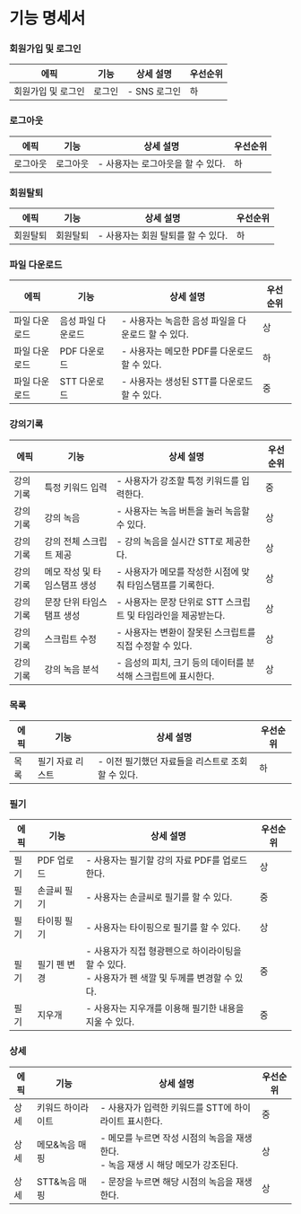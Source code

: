# 기능 명세서

### 회원가입 및 로그인
| 에픽 | 기능 | 상세 설명 | 우선순위 |
| --- | --- | --- | --- |
|  회원가입 및 로그인 | 로그인 | - SNS 로그인 | 하 |

### 로그아웃
| 에픽 | 기능 | 상세 설명 | 우선순위 |
| --- | --- | --- | --- |
|  로그아웃 | 로그아웃 | - 사용자는 로그아웃을 할 수 있다. | 하 |

### 회원탈퇴
| 에픽 | 기능 | 상세 설명 | 우선순위 |
| --- | --- | --- | --- |
|  회원탈퇴 | 회원탈퇴 | - 사용자는 회원 탈퇴를 할 수 있다. | 하 |

### 파일 다운로드
| 에픽 | 기능 | 상세 설명 | 우선순위 |
| --- | --- | --- | --- |
| 파일 다운로드 | 음성 파일 다운로드 | - 사용자는 녹음한 음성 파일을 다운로드 할 수 있다. | 상 |
| 파일 다운로드 | PDF 다운로드 | - 사용자는 메모한 PDF를 다운로드 할 수 있다. | 하 |
| 파일 다운로드 | STT 다운로드 | - 사용자는 생성된 STT를 다운로드 할 수 있다. | 중 |

### 강의기록
| 에픽 | 기능 | 상세 설명 | 우선순위 |
| --- | --- | --- | --- |
| 강의기록 | 특정 키워드 입력 | - 사용자가 강조할 특정 키워드를 입력한다. | 중 |
| 강의기록 | 강의 녹음 | - 사용자는 녹음 버튼을 눌러 녹음할 수 있다. | 상 |
| 강의기록 | 강의 전체 스크립트 제공 | - 강의 녹음을 실시간 STT로 제공한다. | 상 |
| 강의기록 | 메모 작성 및 타임스탬프 생성 | - 사용자가 메모를 작성한 시점에 맞춰 타임스탬프를 기록한다.  | 상 |
| 강의기록 | 문장 단위 타임스탬프 생성 | - 사용자는 문장 단위로 STT 스크립트 및 타임라인을 제공받는다. | 상 |
| 강의기록 | 스크립트 수정 | - 사용자는 변환이 잘못된 스크립트를 직접 수정할 수 있다. | 상 |
| 강의기록 | 강의 녹음 분석 | - 음성의 피치, 크기 등의 데이터를 분석해 스크립트에 표시한다. | 상 |

### 목록
| 에픽 | 기능 | 상세 설명 | 우선순위 |
| --- | --- | --- | --- |
|  목록 | 필기 자료 리스트 | - 이전 필기했던 자료들을 리스트로 조회할 수 있다. | 하 |

### 필기
| 에픽 | 기능 | 상세 설명 | 우선순위 |
| --- | --- | --- | --- |
| 필기 | PDF 업로드 | - 사용자는 필기할 강의 자료 PDF를 업로드한다. | 상 |
| 필기 | 손글씨 필기 | - 사용자는 손글씨로 필기를 할 수 있다. | 중 |
| 필기 | 타이핑 필기 | - 사용자는 타이핑으로 필기를 할 수 있다. | 상 |
| 필기 | 필기 펜 변경 | - 사용자가 직접 형광펜으로 하이라이팅을 할 수 있다. <br> - 사용자가 펜 색깔 및 두께를 변경할 수 있다. | 중 |
| 필기 | 지우개 | - 사용자는 지우개를 이용해 필기한 내용을 지울 수 있다. | 중 |

### 상세
| 에픽 | 기능 | 상세 설명 | 우선순위 |
| --- | --- | --- | --- |
|  상세 | 키워드 하이라이트 | - 사용자가 입력한 키워드를 STT에 하이라이트 표시한다. | 중 |
|  상세 | 메모&녹음 매핑 | - 메모를 누르면 작성 시점의 녹음을 재생한다. <br> - 녹음 재생 시 해당 메모가 강조된다. | 상 |
|  상세 | STT&녹음 매핑 | - 문장을 누르면 해당 시점의 녹음을 재생한다. | 상 |